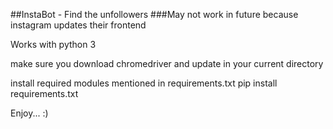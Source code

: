 ##InstaBot - Find the unfollowers
###May not work in future because instagram updates their frontend

Works with python 3

make sure you download chromedriver and update in your current directory

install required modules mentioned in requirements.txt
    pip install requirements.txt

Enjoy... :)
